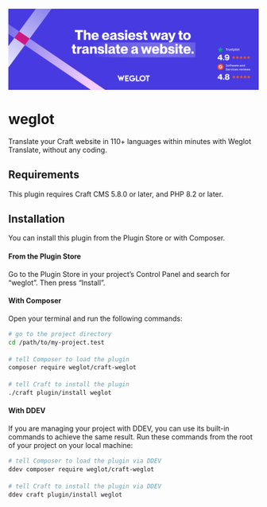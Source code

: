 ![Banner](./src/resources/banner.png)

# weglot

Translate your Craft website in 110+ languages within minutes with Weglot Translate, without any coding.

## Requirements

This plugin requires Craft CMS 5.8.0 or later, and PHP 8.2 or later.

## Installation

You can install this plugin from the Plugin Store or with Composer.

#### From the Plugin Store

Go to the Plugin Store in your project’s Control Panel and search for “weglot”. Then press “Install”.

#### With Composer

Open your terminal and run the following commands:

```bash
# go to the project directory
cd /path/to/my-project.test

# tell Composer to load the plugin
composer require weglot/craft-weglot

# tell Craft to install the plugin
./craft plugin/install weglot
```

#### With DDEV

If you are managing your project with DDEV, you can use its built-in commands to achieve the same result. Run these commands from the root of your project on your local machine:

```bash
# tell Composer to load the plugin via DDEV
ddev composer require weglot/craft-weglot

# tell Craft to install the plugin via DDEV
ddev craft plugin/install weglot
```